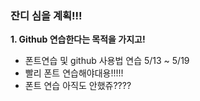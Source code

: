 ### 잔디 심을 계획!!!

__1. Github 연습한다는 목적을 가지고!__

- 폰트연습 및 github 사용법 연습 5/13 ~ 5/19
- 빨리 폰트 연습해야대용!!!!!
- 폰트 연습 아직도 안했쥬????
